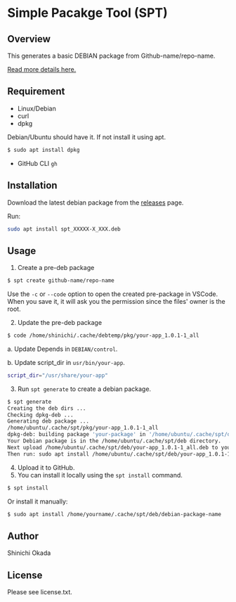 # Simple Pacakge Tool (SPT)

## Overview

This generates a basic DEBIAN package from Github-name/repo-name.

[Read more details here.](https://betterprogramming.pub/how-to-create-a-basic-debian-package-927be001ad80)

## Requirement

- Linux/Debian
- curl
- dpkg

Debian/Ubuntu should have it. If not install it using apt.

```sh
$ sudo apt install dpkg
```

- GitHub CLI `gh`

## Installation

Download the latest debian package from the [releases](https://github.com/shinokada/spt/releases) page.

Run:

```sh
sudo apt install spt_XXXXX-X_XXX.deb
```

## Usage

1. Create a pre-deb package

```sh
$ spt create github-name/repo-name
```

Use the `-c` or `--code` option to open the created pre-package in VSCode. When you save it, it will ask you the permission since the files' owner is the root.

2. Update the pre-deb package

```sh
$ code /home/shinichi/.cache/debtemp/pkg/your-app_1.0.1-1_all
```

a. Update Depends in `DEBIAN/control`.

b. Update script_dir in `usr/bin/your-app`.

```bash
script_dir="/usr/share/your-app"
```

3. Run `spt generate` to create a debian package.


```sh
$ spt generate
Creating the deb dirs ...
Checking dpkg-deb ...
Generating deb package ...
/home/ubuntu/.cache/spt/pkg/your-app_1.0.1-1_all
dpkg-deb: building package 'your-package' in '/home/ubuntu/.cache/spt/deb/your-app_1.0.1-1_all.deb'.
Your Debian package is in the /home/ubuntu/.cache/spt/deb directory.
Next upload /home/ubuntu/.cache/spt/deb/your-app_1.0.1-1_all.deb to your GitHub account.
Then run: sudo apt install /home/ubuntu/.cache/spt/deb/your-app_1.0.1-1_all
```

4. Upload it to GitHub.
5. You can install it locally using the `spt install` command.

```sh
$ spt install
```

Or install it manually:

```sh
$ sudo apt install /home/yourname/.cache/spt/deb/debian-package-name
```

## Author

Shinichi Okada

## License

Please see license.txt.
